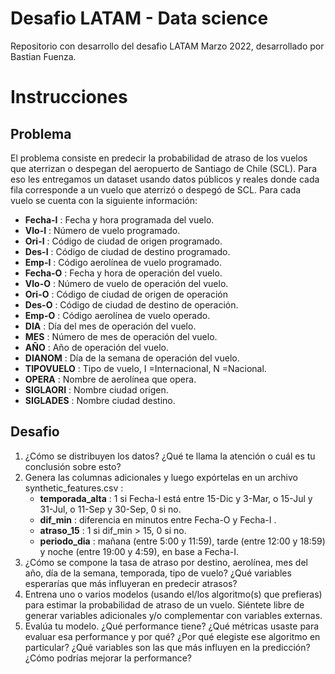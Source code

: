 # Desafio LATAM - Data science
Repositorio con desarrollo del desafio LATAM Marzo 2022, desarrollado por Bastian Fuenza.

# Instrucciones
## Problema 
El problema consiste en predecir la probabilidad de atraso de los vuelos que aterrizan o despegan del aeropuerto de Santiago de
Chile (SCL). Para eso les entregamos un dataset usando datos públicos y reales donde cada fila corresponde a un vuelo que
aterrizó o despegó de SCL. Para cada vuelo se cuenta con la siguiente información:

- **Fecha-I** : Fecha y hora programada del vuelo.
- **Vlo-I** : Número de vuelo programado.
- **Ori-I** : Código de ciudad de origen programado.
- **Des-I** : Código de ciudad de destino programado.
- **Emp-I** : Código aerolínea de vuelo programado.
- **Fecha-O** : Fecha y hora de operación del vuelo.
- **Vlo-O** : Número de vuelo de operación del vuelo.
- **Ori-O** : Código de ciudad de origen de operación
- **Des-O** : Código de ciudad de destino de operación.
- **Emp-O** : Código aerolínea de vuelo operado.
- **DIA** : Día del mes de operación del vuelo.
- **MES** : Número de mes de operación del vuelo.
- **AÑO** : Año de operación del vuelo.
- **DIANOM** : Día de la semana de operación del vuelo.
- **TIPOVUELO** : Tipo de vuelo, I =Internacional, N =Nacional.
- **OPERA** : Nombre de aerolínea que opera.
- **SIGLAORI** : Nombre ciudad origen.
- **SIGLADES** : Nombre ciudad destino.

## Desafio
1. ¿Cómo se distribuyen los datos? ¿Qué te llama la atención o cuál es tu conclusión sobre esto?
2. Genera las columnas adicionales y luego expórtelas en un archivo synthetic_features.csv :
    - **temporada_alta** : 1 si Fecha-I está entre 15-Dic y 3-Mar, o 15-Jul y 31-Jul, o 11-Sep y 30-Sep, 0 si no.
    - **dif_min** : diferencia en minutos entre Fecha-O y Fecha-I .
    - **atraso_15** : 1 si dif_min > 15, 0 si no.
    - **periodo_dia** : mañana (entre 5:00 y 11:59), tarde (entre 12:00 y 18:59) y noche (entre 19:00 y 4:59), en base a
    Fecha-I.
3. ¿Cómo se compone la tasa de atraso por destino, aerolínea, mes del año, día de la semana, temporada, tipo de vuelo?
¿Qué variables esperarías que más influyeran en predecir atrasos?
4. Entrena uno o varios modelos (usando el/los algoritmo(s) que prefieras) para estimar la probabilidad de atraso de un vuelo.
Siéntete libre de generar variables adicionales y/o complementar con variables externas.
5. Evalúa tu modelo. ¿Qué performance tiene? ¿Qué métricas usaste para evaluar esa performance y por qué? ¿Por qué
elegiste ese algoritmo en particular? ¿Qué variables son las que más influyen en la predicción? ¿Cómo podrías mejorar la
performance?